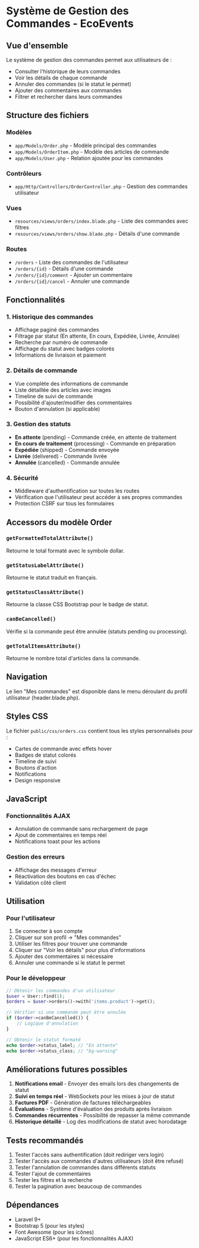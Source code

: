 # Système de Gestion des Commandes - EcoEvents

## Vue d'ensemble

Le système de gestion des commandes permet aux utilisateurs de :
- Consulter l'historique de leurs commandes
- Voir les détails de chaque commande
- Annuler des commandes (si le statut le permet)
- Ajouter des commentaires aux commandes
- Filtrer et rechercher dans leurs commandes

## Structure des fichiers

### Modèles
- `app/Models/Order.php` - Modèle principal des commandes
- `app/Models/OrderItem.php` - Modèle des articles de commande
- `app/Models/User.php` - Relation ajoutée pour les commandes

### Contrôleurs
- `app/Http/Controllers/OrderController.php` - Gestion des commandes utilisateur

### Vues
- `resources/views/orders/index.blade.php` - Liste des commandes avec filtres
- `resources/views/orders/show.blade.php` - Détails d'une commande

### Routes
- `/orders` - Liste des commandes de l'utilisateur
- `/orders/{id}` - Détails d'une commande
- `/orders/{id}/comment` - Ajouter un commentaire
- `/orders/{id}/cancel` - Annuler une commande

## Fonctionnalités

### 1. Historique des commandes
- Affichage paginé des commandes
- Filtrage par statut (En attente, En cours, Expédiée, Livrée, Annulée)
- Recherche par numéro de commande
- Affichage du statut avec badges colorés
- Informations de livraison et paiement

### 2. Détails de commande
- Vue complète des informations de commande
- Liste détaillée des articles avec images
- Timeline de suivi de commande
- Possibilité d'ajouter/modifier des commentaires
- Bouton d'annulation (si applicable)

### 3. Gestion des statuts
- **En attente** (pending) - Commande créée, en attente de traitement
- **En cours de traitement** (processing) - Commande en préparation
- **Expédiée** (shipped) - Commande envoyée
- **Livrée** (delivered) - Commande livrée
- **Annulée** (cancelled) - Commande annulée

### 4. Sécurité
- Middleware d'authentification sur toutes les routes
- Vérification que l'utilisateur peut accéder à ses propres commandes
- Protection CSRF sur tous les formulaires

## Accessors du modèle Order

### `getFormattedTotalAttribute()`
Retourne le total formaté avec le symbole dollar.

### `getStatusLabelAttribute()`
Retourne le statut traduit en français.

### `getStatusClassAttribute()`
Retourne la classe CSS Bootstrap pour le badge de statut.

### `canBeCancelled()`
Vérifie si la commande peut être annulée (statuts pending ou processing).

### `getTotalItemsAttribute()`
Retourne le nombre total d'articles dans la commande.

## Navigation

Le lien "Mes commandes" est disponible dans le menu déroulant du profil utilisateur (header.blade.php).

## Styles CSS

Le fichier `public/css/orders.css` contient tous les styles personnalisés pour :
- Cartes de commande avec effets hover
- Badges de statut colorés
- Timeline de suivi
- Boutons d'action
- Notifications
- Design responsive

## JavaScript

### Fonctionnalités AJAX
- Annulation de commande sans rechargement de page
- Ajout de commentaires en temps réel
- Notifications toast pour les actions

### Gestion des erreurs
- Affichage des messages d'erreur
- Réactivation des boutons en cas d'échec
- Validation côté client

## Utilisation

### Pour l'utilisateur
1. Se connecter à son compte
2. Cliquer sur son profil → "Mes commandes"
3. Utiliser les filtres pour trouver une commande
4. Cliquer sur "Voir les détails" pour plus d'informations
5. Ajouter des commentaires si nécessaire
6. Annuler une commande si le statut le permet

### Pour le développeur
```php
// Obtenir les commandes d'un utilisateur
$user = User::find(1);
$orders = $user->orders()->with('items.product')->get();

// Vérifier si une commande peut être annulée
if ($order->canBeCancelled()) {
    // Logique d'annulation
}

// Obtenir le statut formaté
echo $order->status_label; // "En attente"
echo $order->status_class; // "bg-warning"
```

## Améliorations futures possibles

1. **Notifications email** - Envoyer des emails lors des changements de statut
2. **Suivi en temps réel** - WebSockets pour les mises à jour de statut
3. **Factures PDF** - Génération de factures téléchargeables
4. **Évaluations** - Système d'évaluation des produits après livraison
5. **Commandes récurrentes** - Possibilité de repasser la même commande
6. **Historique détaillé** - Log des modifications de statut avec horodatage

## Tests recommandés

1. Tester l'accès sans authentification (doit rediriger vers login)
2. Tester l'accès aux commandes d'autres utilisateurs (doit être refusé)
3. Tester l'annulation de commandes dans différents statuts
4. Tester l'ajout de commentaires
5. Tester les filtres et la recherche
6. Tester la pagination avec beaucoup de commandes

## Dépendances

- Laravel 9+
- Bootstrap 5 (pour les styles)
- Font Awesome (pour les icônes)
- JavaScript ES6+ (pour les fonctionnalités AJAX)

